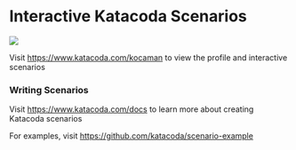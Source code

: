 # Interactive Katacoda Scenarios

[![](http://shields.katacoda.com/katacoda/kocaman/count.svg)](https://www.katacoda.com/kocaman "Get your profile on Katacoda.com")

Visit https://www.katacoda.com/kocaman to view the profile and interactive scenarios

### Writing Scenarios
Visit https://www.katacoda.com/docs to learn more about creating Katacoda scenarios

For examples, visit https://github.com/katacoda/scenario-example
